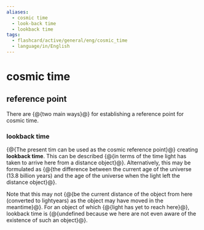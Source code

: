 ```yaml
---
aliases:
  - cosmic time
  - look-back time
  - lookback time
tags:
  - flashcard/active/general/eng/cosmic_time
  - language/in/English
---
```


# cosmic time

## reference point

There are {@{two main ways}@} for establishing a reference point for cosmic time.

### lookback time

{@{The present tim can be used as the cosmic reference point}@} creating __lookback time__. This can be described {@{in terms of the time light has taken to arrive here from a distance object}@}. Alternatively, this may be formulated as {@{the difference between the current age of the universe (13.8 billion years) and the age of the universe when the light left the distance object}@}.

Note that this may not {@{be the current distance of the object from here (converted to lightyears) as the object may have moved in the meantime}@}. For an object of which {@{light has yet to reach here}@}, lookback time is {@{undefined because we here are not even aware of the existence of such an object}@}.
